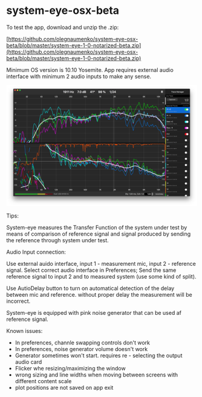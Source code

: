 # system-eye-osx-beta

To test the app, download and unzip the .zip:

[https://github.com/olegnaumenko/system-eye-osx-beta/blob/master/system-eye-1-0-notarized-beta.zip](https://github.com/olegnaumenko/system-eye-osx-beta/blob/master/system-eye-1-0-notarized-beta.zip)

Minimum OS version is 10.10 Yosemite. App requires external audio interface with minimum 2 audio inputs to make any sense.

![system-eye screenshot](https://github.com/olegnaumenko/system-eye-osx-beta/blob/master/syseye-screenshot.png)


Tips:

System-eye measures the Transfer Function of the system under test by means of comparison of reference signal and signal produced by sending the reference through system under test.

Audio Input connection:

Use external auido interface, input 1 - measurement mic, input 2 - reference signal. 
Select correct audio interface in Preferences;
Send the same reference signal to input 2 and to measured system (use some kind of split).

Use AutioDelay button to turn on automatical detection of the delay between mic and reference. without proper delay the measurement will be incorrect.

System-eye is equipped with pink noise generator that can be used af reference signal.

Known issues:

- In preferences, channle swapping controls don't work
- In preferences, noise generator volume doesn't work
- Generator sometimes won't start. requires re - selecting the output audio card
- Flicker whe resizing/maximizing the window
- wrong sizing and line widths when moving between screens with different content scale
- plot positions are not saved on app exit

